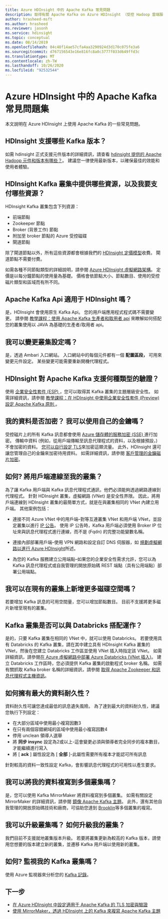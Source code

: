 ```yaml
---
title: Azure HDInsight 中的 Apache Kafka 常見問題
description: 取得有關 Apache Kafka on Azure HDInsight （受控 Hadoop 雲端服務）的常見問題解答。
author: hrasheed-msft
ms.author: hrasheed
ms.reviewer: jasonh
ms.service: hdinsight
ms.topic: conceptual
ms.date: 08/14/2019
ms.openlocfilehash: 84c48f14ae57cfa4aa3290924d3d170c075fe3a6
ms.sourcegitcommit: d767156543e16e816fc8a0c3777f033d649ffd3c
ms.translationtype: MT
ms.contentlocale: zh-TW
ms.lasthandoff: 10/26/2020
ms.locfileid: "92532544"
---
```

# <a name="frequently-asked-questions-about-apache-kafka-in-azure-hdinsight"></a>Azure HDInsight 中的 Apache Kafka 常見問題集

本文說明在 Azure HDInsight 上使用 Apache Kafka 的一些常見問題。

## <a name="what-kafka-versions-are-supported-by-hdinsight"></a>HDInsight 支援哪些 Kafka 版本？

如需 hdinsight 正式支援元件版本的詳細資訊，請查看 [hdinsight 提供的 Apache Hadoop 元件和版本有哪些？](../hdinsight-component-versioning.md#supported-hdinsight-versions)。 建議您一律使用最新版本，以確保最佳的效能和使用者體驗。

## <a name="what-resources-are-provided-in-an-hdinsight-kafka-cluster-and-what-resources-am-i-charged-for"></a>HDInsight Kafka 叢集中提供哪些資源，以及我要支付哪些資源？

HDInsight Kafka 叢集包含下列資源：

* 前端節點
* Zookeeper 節點
* Broker (背景工作) 節點 
* 附加至 broker 節點的 Azure 受控磁碟
* 閘道節點

除了閘道節點以外，所有這些資源都會根據我們的 [HDInsight 定價模型](https://azure.microsoft.com/pricing/details/hdinsight/)收費。 閘道節點不需要付費。

如需各種不同節點類型的詳細說明，請參閱 [Azure HDInsight 虛擬網路架構](../hdinsight-virtual-network-architecture.md)。 定價是以每分鐘節點的使用量為基礎。 價格會依節點大小、節點數目、使用的受控磁片類型和區域而有所不同。

## <a name="do-apache-kafka-apis-work-with-hdinsight"></a>Apache Kafka Api 適用于 HDInsight 嗎？

是，HDInsight 會使用原生 Kafka Api。 您的用戶端應用程式程式碼不需要變更。 請參閱 [教學課程：使用 Apache Kafka 生產者和取用者 api](./apache-kafka-producer-consumer-api.md) 來瞭解如何搭配您的叢集使用以 JAVA 為基礎的生產者/取用者 api。

## <a name="can-i-change-cluster-configurations"></a>我可以變更叢集設定嗎？

是，透過 Ambari 入口網站。 入口網站中的每個元件都有一個 **配置區段，** 可用來變更元件設定。 某些變更可能需要重新開機代理程式。

## <a name="what-type-of-authentication-does-hdinsight-support-for-apache-kafka"></a>HDInsight 對 Apache Kafka 支援何種類型的驗證？

使用 [企業安全性套件 (ESP) ](../domain-joined/apache-domain-joined-architecture.md)，您可以取得其 Kafka 叢集的主題層級安全性。 如需詳細資訊，請參閱 [教學課程：在 HDInsight 中使用企業安全性套件 (Preview) 設定 Apache Kafka 原則 ](../domain-joined/apache-domain-joined-run-kafka.md)。

## <a name="is-my-data-encrypted-can-i-use-my-own-keys"></a>我的資料是否加密？ 我可以使用自己的金鑰嗎？

受控磁片上的所有 Kafka 訊息都會使用 [Azure 儲存體的服務加密 (SSE) ](../../storage/common/storage-service-encryption.md)進行加密。 傳輸中資料 (例如，從用戶端傳輸至訊息代理程式的資料，以及根據預設，) 不會加密的資料。 [您可以自行設定 TLS](./apache-kafka-ssl-encryption-authentication.md)來加密這類流量。 此外，HDInsight 還可讓您管理自己的金鑰來加密待用資料。 如需詳細資訊，請參閱 [客戶管理的金鑰磁片加密](../disk-encryption.md)。

## <a name="how-do-i-connect-clients-to-my-cluster"></a>如何? 將用戶端連線至我的叢集？

為了讓 Kafka 用戶端與 Kafka 訊息代理程式通訊，他們必須能夠透過網路連線到代理程式。 針對 HDInsight 叢集，虛擬網路 (VNet) 是安全性界限。 因此，將用戶端連線到 HDInsight 叢集的最簡單方式，就是在與叢集相同的 VNet 內建立用戶端。 其他案例包括：

* 連接不同 Azure VNet 中的用戶端–對等互連叢集 VNet 和用戶端 VNet，並設定叢集以進行 [IP 公告](apache-kafka-connect-vpn-gateway.md#configure-kafka-for-ip-advertising)。 使用 IP 公告時，Kafka 用戶端必須使用 Broker IP 位址來與訊息代理程式進行連線，而不是 (Fqdn) 的完整功能變數名稱。

* 連接內部部署用戶端–使用 VPN 網路和設定自訂 DNS 伺服器，如 [規劃虛擬網路以進行 Azure HDInsight](../hdinsight-plan-virtual-network-deployment.md)所述。

* 為您的 Kafka 服務建立公用端點–如果您的企業安全性需求允許，您可以為 Kafka 訊息代理程式或自我管理的開放原始碼 REST 端點（具有公用端點）部署公用端點。

## <a name="can-i-add-more-disk-space-on-an-existing-cluster"></a>我可以在現有的叢集上新增更多磁碟空間嗎？

若要增加 Kafka 訊息的可用空間量，您可以增加節點數目。 目前不支援將更多磁片新增至現有的叢集。

## <a name="can-a-kafka-cluster-work-with-databricks"></a>Kafka 叢集是否可以與 Databricks 搭配運作？ 

是的，只要 Kafka 叢集在相同的 VNet 中，就可以使用 Databricks。 若要使用具有 Databricks 的 Kafka 叢集，請在其中建立具有 HDInsight Kafka 叢集的 VNet，然後在您建立 Databricks 工作區並使用 VNet 插入時指定該 VNet。 如需詳細資訊，請參閱[在 Azure 虛擬網路中部署 Azure Databricks (VNet 插入)](/azure/databricks/administration-guide/cloud-configurations/azure/vnet-inject)。 建立 Databricks 工作區時，您必須提供 Kafka 叢集的啟動程式 broker 名稱。 如需有關抓取 Kafka broker 名稱的詳細資訊，請參閱 [取得 Apache Zookeeper 和訊息代理程式主機資訊](./apache-kafka-get-started.md#getkafkainfo)。

## <a name="how-can-i-have-maximum-data-durability"></a>如何擁有最大的資料耐久性？

資料耐久性可讓您達成最低的訊息遺失風險。 為了達到最大的資料耐久性，建議您執行下列設定：

* 在大部分區域中使用最小複寫因數3
* 在只有兩個容錯網域的區域中使用最小複寫因數4
* 停用 unclean 領導人選舉
* 將 **同步 insync** 設定為2或以上-這會變更必須與領導者完全同步的複本數目，才能繼續進行寫入
* 將 [ **ack** ] 屬性設定為 [ **全部** ]-此屬性需要所有複本才能認可所有訊息

針對較高的資料一致性設定 Kafka，會影響訊息代理程式的可用性以產生要求。

## <a name="can-i-replicate-my-data-to-multiple-clusters"></a>我可以將我的資料複寫到多個叢集嗎？

是，您可以使用 Kafka MirrorMaker 將資料複寫到多個叢集。 如需有關設定 MirrorMaker 的詳細資訊，請參閱 [鏡像 Apache Kafka 主題](apache-kafka-mirroring.md)。 此外，還有其他自我管理的開放原始碼技術和廠商，可協助您達到 [Brooklin](https://github.com/linkedin/Brooklin/)等多個叢集的複寫。

## <a name="can-i-upgrade-my-cluster-how-should-i-upgrade-my-cluster"></a>我可以升級叢集嗎？ 如何升級我的叢集？

我們目前不支援就地叢集版本升級。 若要將叢集更新為較高的 Kafka 版本，請使用您想要的版本建立新的叢集，並遷移 Kafka 用戶端以使用新的叢集。

## <a name="how-do-i-monitor-my-kafka-cluster"></a>如何? 監視我的 Kafka 叢集嗎？

使用 Azure 監視器來分析您的 [Kafka 記錄](./apache-kafka-log-analytics-operations-management.md)。

## <a name="next-steps"></a>下一步

* [在 Azure HDInsight 中設定適用于 Apache Kafka 的 TLS 加密與驗證](./apache-kafka-ssl-encryption-authentication.md)
* [使用 MirrorMaker，透過 HDInsight 上的 Kafka 來複寫 Apache Kafka 主題](./apache-kafka-mirroring.md)